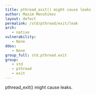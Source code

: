 ```yaml
---
title: pthread_exit() might cause leaks
author: Maxim Menshikov
layout: defect
permalink: /std/pthread/exit/leak
arch:
   - native
vulnerability:
   - None
ddos:
   - None
group_full: std.pthread.exit
group:
   - std
   - pthread
   - exit
---
```


pthread_exit() might cause leaks.
